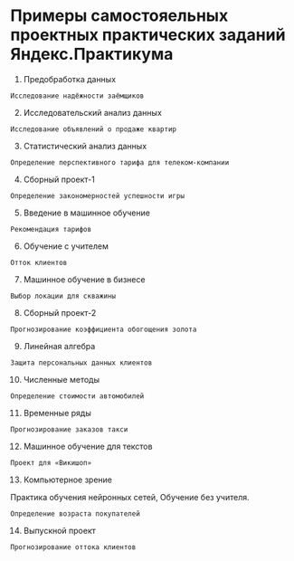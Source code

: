 # Примеры самостояельных проектных практических заданий Яндекс.Практикума

1. Предобработка данных

`Исследование надёжности заёмщиков`

2. Исследовательский анализ данных

`Исследование объявлений о продаже квартир`

3. Статистический анализ данных

`Определение перспективного тарифа для телеком-компании`

4. Сборный проект-1

`Определение закономерностей успешности игры`

5. Введение в машинное обучение

`Рекомендация тарифов`

6. Обучение с учителем

`Отток клиентов`

7. Машинное обучение в бизнесе

`Выбор локации для скважины`

8. Сборный проект-2

`Прогнозирование коэффициента обогощения золота`

9. Линейная алгебра

`Защита персональных данных клиентов`

10. Численные методы

`Определение стоимости автомобилей`

11. Временные ряды

`Прогнозирование заказов такси`

12. Машинное обучение для текстов

`Проект для «Викишоп»`

13. Компьютерное зрение

Практика обучения нейронных сетей, Обучение без учителя.

`Определение возраста покупателей`

14. Выпускной проект

`Прогнозирование оттока клиентов`
